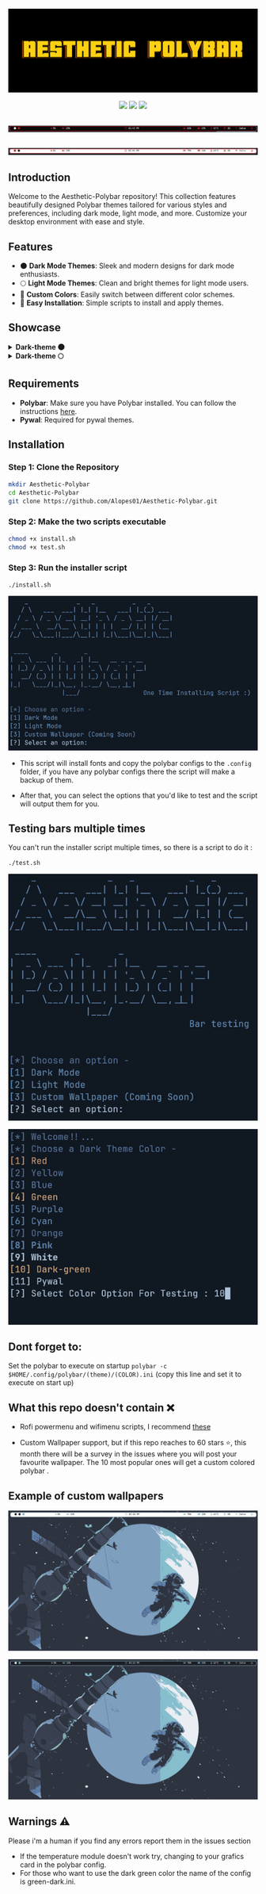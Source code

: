 <!-- Aesthetic polybar -->

 ![Aesthetic Polybar](screenshots/2024072012255676_1.jpg)

<p align="center">
  <img src="https://img.shields.io/github/stars/Alopes01/Aesthetic-Polybar?style=for-the-badge">
  <img src="https://img.shields.io/github/issues/Alopes01/Aesthetic-Polybar?style=for-the-badge">
  <img src="https://img.shields.io/github/forks/Alopes01/Aesthetic-Polybar?style=for-the-badge">
</p>



## 


 ![Aesthetic Polybar](screenshots/dark.gif)


##
 ![Aesthetic Polybar](screenshots/light.gif)

##


## Introduction
Welcome to the Aesthetic-Polybar repository! This collection features beautifully designed Polybar themes tailored for various styles and preferences, including dark mode, light mode, and more. Customize your desktop environment with ease and style.

## Features
- 🌑  **Dark Mode Themes**: Sleek and modern designs for dark mode enthusiasts.
- 🌕 **Light Mode Themes**: Clean and bright themes for light mode users.
- 🎨 **Custom Colors**: Easily switch between different color schemes.
- 🚀 **Easy Installation**: Simple scripts to install and apply themes.

## Showcase

<details>
<summary><b>Dark-theme 🌑 </b></summary>

![Aesthetic Polybar](screenshots/2024-07-19_13-43.png)

![Aesthetic Polybar](screenshots/2024-07-19_13-43_1.png)

![Aesthetic Polybar](screenshots/2024-07-19_13-44.png)

![Aesthetic Polybar](screenshots/2024-07-19_13-44_1.png)

![Aesthetic Polybar](screenshots/2024-07-19_13-45.png)

![Aesthetic Polybar](screenshots/2024-07-19_13-45_1.png)

![Aesthetic Polybar](screenshots/2024-07-19_13-46.png)

![Aesthetic Polybar](screenshots/2024-07-19_13-47.png)

![Aesthetic Polybar](screenshots/2024-07-19_13-54.png)

![Aesthetic Polybar](screenshots/2024-07-19_13-57.png)


</details>


<details>
<summary><b>Dark-theme 🌕 </b></summary>

![Aesthetic Polybar](screenshots/2024-07-19_14-01.png)

![Aesthetic Polybar](screenshots/2024-07-19_14-02.png)

![Aesthetic Polybar](screenshots/2024-07-19_14-02_1.png)

![Aesthetic Polybar](screenshots/2024-07-19_14-03.png)

![Aesthetic Polybar](screenshots/2024-07-19_14-03_1.png)

![Aesthetic Polybar](screenshots/2024-07-19_14-04.png)

![Aesthetic Polybar](screenshots/2024-07-19_14-04_1.png)

![Aesthetic Polybar](screenshots/2024-07-19_14-05.png)

![Aesthetic Polybar](screenshots/2024-07-19_14-07.png)

![Aesthetic Polybar](screenshots/2024-07-19_14-08.png)


</details>

## Requirements
- **Polybar**: Make sure you have Polybar installed. You can follow the instructions [here](https://github.com/polybar/polybar).
- **Pywal**: Required for pywal themes.


## Installation
### Step 1: Clone the Repository
```sh
mkdir Aesthetic-Polybar
cd Aesthetic-Polybar
git clone https://github.com/Alopes01/Aesthetic-Polybar.git
```
### Step 2: Make the two scripts executable
```sh
chmod +x install.sh
chmod +x test.sh
```
### Step 3: Run the installer script
```sh
./install.sh
```
![here](screenshots/instaler.png)

- This script will install fonts and copy the polybar configs to the ``.config`` folder, if you have any polybar configs there the script will make a backup of them.

- After that, you can select the options that you'd like to test and the script will output them for you.

## Testing bars multiple times 

You can't run the installer script multiple times, so there is a script to do it :

```sh
./test.sh
```
![here](screenshots/2024-07-19_13-41.png)

![here](screenshots/2024-07-19_13-42.png)

## Dont forget to:
Set the polybar to execute on startup ``polybar -c $HOME/.config/polybar/(theme)/(COLOR).ini``  (copy this line and set it to execute on start up)

## What this repo doesn't contain ❌
- Rofi powermenu and wifimenu scripts, I recommend [these](https://github.com/adi1090x/rofi)

- Custom Wallpaper support, but if this repo reaches to 60 stars ⭐️, this month there will be a survey in the issues where you will post your favourite wallpaper. The 10 most popular ones will get a custom colored polybar .

## Example of custom wallpapers

![Aesthetic Polybar](screenshots/2024-07-19_14-10_1.png)

![Aesthetic Polybar](screenshots/2024-07-19_14-12.png)


## Warnings ⚠️

Please i'm a human if you find any errors report them in the issues section

- If the temperature module doesn't work try, changing to your grafics card in the polybar config.
- For those who want to use the dark green color the name of the config is green-dark.ini.
